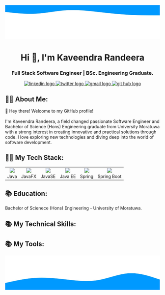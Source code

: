 
<img src="https://raw.githubusercontent.com/joetancy/joetancy/master/wave%20(1).jpg"/>

<h1 align="center">Hi 👋, I'm Kaveendra Randeera</h1>
<h3 align="center">Full Stack Software Engineer | BSc. Engineering Graduate.</h3>


<div align="center" >
  <a href="https://www.linkedin.com/in/randeera/" target="_blank" >
    <img src="https://raw.githubusercontent.com/maurodesouza/profile-readme-generator/master/src/assets/icons/social/linkedin/default.svg"        width="32" height="32" alt="linkedin logo"  />
  </a> 
  <a href="https://twitter.com/Kaveendra1st" target="_blank">
   <img src="https://raw.githubusercontent.com/maurodesouza/profile-readme-generator/master/src/assets/icons/social/twitter/default.svg"         width="32" height="32" alt="twitter logo"/>
  </a>
  <a href="mailto:khkrandeera@gmail.com">
    <img src="https://raw.githubusercontent.com/maurodesouza/profile-readme-generator/master/src/assets/icons/social/gmail/default.svg"           width="36" height="36" alt="gmail logo"  />
  </a>
  <a href="https://github.com/randeera" target="_blank">
   <img src="https://cdn.svgporn.com/logos/github-octocat.svg"         width="36" height="36" alt="git hub logo"/>
  </a>
</div>


## 👨‍💻 About Me:
👋 Hey there! Welcome to my GitHub profile!<br><br>I'm Kaveendra Randeera, a field changed passionate Software Engineer and Bachelor of Science (Hons) Engineering graduate from University Moratuwa with a strong interest in creating innovative and practical solutions through code. I love exploring new technologies and diving deep into the world of software development.

## 👨‍💻 My Tech Stack:

<table>
  <tbody>
    <tr valign="top">
      <td align="center">
        <img height="50px" src="https://cdn.svgporn.com/logos/java.svg"><br><span>Java</span>
      </td>
      <td align="center">
        <img height="50px" src="https://repository-images.githubusercontent.com/400161932/257a8be2-bbf2-4218-a55b-219d819578b2"><br><span>JavaFX</span>
      </td>
      <td align="center">
        <img height="50px" src="https://www.svgrepo.com/show/353924/java.svg"><br><span>JavaSE</span>
      </td>
      <td align="center">
        <img height="50px" src="https://jakarta.ee/images/jakarta/jakarta_ee_400x400.png"><br><span>Java EE</span>
      </td>
      <td align="center">
        <img height="50px" src="https://cdn.svgporn.com/logos/spring-icon.svg"><br><span>Spring</span>
      </td>
      <td align="center">
        <img height="50px" src="https://focusedlabs.io/hubfs/FocusedLabs_November_2022/Images/9995591c43c050fbfc25beacd8db1cc3d6eb7b75-600x315.png"><br><span>Spring Boot</span>
      </td>
    </tr>

  </tbody>
</table>


## 📚  Education:
Bachelor of Scienece (Hons) Engineering - University of Moratuwa.

## 📚  My Technical Skills:



## 📚  My Tools:

<img src="https://raw.githubusercontent.com/joetancy/joetancy/master/wave.jpg"/>
